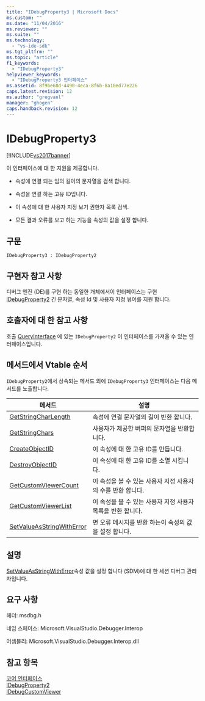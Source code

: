 ```yaml
---
title: "IDebugProperty3 | Microsoft Docs"
ms.custom: ""
ms.date: "11/04/2016"
ms.reviewer: ""
ms.suite: ""
ms.technology: 
  - "vs-ide-sdk"
ms.tgt_pltfrm: ""
ms.topic: "article"
f1_keywords: 
  - "IDebugProperty3"
helpviewer_keywords: 
  - "IDebugProperty3 인터페이스"
ms.assetid: 8f9be68d-4490-4eca-8f6b-8a10ed77e226
caps.latest.revision: 12
ms.author: "gregvanl"
manager: "ghogen"
caps.handback.revision: 12
---
```

# IDebugProperty3
[!INCLUDE[vs2017banner](../../../code-quality/includes/vs2017banner.md)]

이 인터페이스에 대 한 지원을 제공합니다.  
  
-   속성에 연결 되는 임의 길이의 문자열을 검색 합니다.  
  
-   속성을 연결 하는 고유 ID입니다.  
  
-   이 속성에 대 한 사용자 지정 보기 권한자 목록 검색.  
  
-   모든 결과 오류를 보고 하는 기능을 속성의 값을 설정 합니다.  
  
## 구문  
  
```  
IDebugProperty3 : IDebugProperty2  
```  
  
## 구현자 참고 사항  
 디버그 엔진 \(DE\)를 구현 하는 동일한 개체에서이 인터페이스는 구현 [IDebugProperty2](../../../extensibility/debugger/reference/idebugproperty2.md) 긴 문자열, 속성 Id 및 사용자 지정 뷰어를 지원 합니다.  
  
## 호출자에 대 한 참고 사항  
 호출 [QueryInterface](/visual-cpp/atl/queryinterface) 에 있는 `IDebugProperty2` 이 인터페이스를 가져올 수 있는 인터페이스입니다.  
  
## 메서드에서 Vtable 순서  
 `IDebugProperty2`에서 상속되는 메서드 외에 `IDebugProperty3` 인터페이스는 다음 메서드를 노출합니다.  
  
|메서드|설명|  
|---------|--------|  
|[GetStringCharLength](../../../extensibility/debugger/reference/idebugproperty3-getstringcharlength.md)|속성에 연결 문자열의 길이 반환 합니다.|  
|[GetStringChars](../../../extensibility/debugger/reference/idebugproperty3-getstringchars.md)|사용자가 제공한 버퍼의 문자열을 반환합니다.|  
|[CreateObjectID](../../../extensibility/debugger/reference/idebugproperty3-createobjectid.md)|이 속성에 대 한 고유 ID를 만듭니다.|  
|[DestroyObjectID](../../../extensibility/debugger/reference/idebugproperty3-destroyobjectid.md)|이 속성에 대 한 고유 ID를 소멸 시킵니다.|  
|[GetCustomViewerCount](../../../extensibility/debugger/reference/idebugproperty3-getcustomviewercount.md)|이 속성을 볼 수 있는 사용자 지정 사용자의 수를 반환 합니다.|  
|[GetCustomViewerList](../../../extensibility/debugger/reference/idebugproperty3-getcustomviewerlist.md)|이 속성을 볼 수 있는 사용자 지정 사용자 목록을 반환 합니다.|  
|[SetValueAsStringWithError](../../../extensibility/debugger/reference/idebugproperty3-setvalueasstringwitherror.md)|면 오류 메시지를 반환 하는이 속성의 값을 설정 합니다.|  
  
## 설명  
 [SetValueAsStringWithError](../../../extensibility/debugger/reference/idebugproperty3-setvalueasstringwitherror.md)속성 값을 설정 합니다 \(SDM\)에 대 한 세션 디버그 관리자입니다.  
  
## 요구 사항  
 헤더: msdbg.h  
  
 네임 스페이스: Microsoft.VisualStudio.Debugger.Interop  
  
 어셈블리: Microsoft.VisualStudio.Debugger.Interop.dll  
  
## 참고 항목  
 [코어 인터페이스](../../../extensibility/debugger/reference/core-interfaces.md)   
 [IDebugProperty2](../../../extensibility/debugger/reference/idebugproperty2.md)   
 [IDebugCustomViewer](../../../extensibility/debugger/reference/idebugcustomviewer.md)